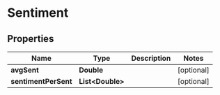 # Sentiment

## Properties
Name | Type | Description | Notes
------------ | ------------- | ------------- | -------------
**avgSent** | **Double** |  |  [optional]
**sentimentPerSent** | **List&lt;Double&gt;** |  |  [optional]

